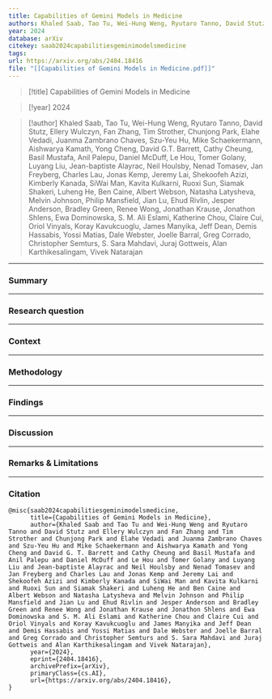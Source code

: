 ```yaml
---
title: Capabilities of Gemini Models in Medicine
authors: Khaled Saab, Tao Tu, Wei-Hung Weng, Ryutaro Tanno, David Stutz, Ellery Wulczyn, Fan Zhang, Tim Strother, Chunjong Park, Elahe Vedadi, Juanma Zambrano Chaves, Szu-Yeu Hu, Mike Schaekermann, Aishwarya Kamath, Yong Cheng, David G.T. Barrett, Cathy Cheung, Basil Mustafa, Anil Palepu, Daniel McDuff, Le Hou, Tomer Golany, Luyang Liu, Jean-baptiste Alayrac, Neil Houlsby, Nenad Tomasev, Jan Freyberg, Charles Lau, Jonas Kemp, Jeremy Lai, Shekoofeh Azizi, Kimberly Kanada, SiWai Man, Kavita Kulkarni, Ruoxi Sun, Siamak Shakeri, Luheng He, Ben Caine, Albert Webson, Natasha Latysheva, Melvin Johnson, Philip Mansfield, Jian Lu, Ehud Rivlin, Jesper Anderson, Bradley Green, Renee Wong, Jonathan Krause, Jonathon Shlens, Ewa Dominowska, S. M. Ali Eslami, Katherine Chou, Claire Cui, Oriol Vinyals, Koray Kavukcuoglu, James Manyika, Jeff Dean, Demis Hassabis, Yossi Matias, Dale Webster, Joelle Barral, Greg Corrado, Christopher Semturs, S. Sara Mahdavi, Juraj Gottweis, Alan Karthikesalingam, Vivek Natarajan
year: 2024
database: arXiv
citekey: saab2024capabilitiesgeminimodelsmedicine
tags: 
url: https://arxiv.org/abs/2404.18416
file: "[[Capabilities of Gemini Models in Medicine.pdf]]"
---
```


>[!title]
Capabilities of Gemini Models in Medicine

>[!year]
2024

>[!author]
Khaled Saab, Tao Tu, Wei-Hung Weng, Ryutaro Tanno, David Stutz, Ellery Wulczyn, Fan Zhang, Tim Strother, Chunjong Park, Elahe Vedadi, Juanma Zambrano Chaves, Szu-Yeu Hu, Mike Schaekermann, Aishwarya Kamath, Yong Cheng, David G.T. Barrett, Cathy Cheung, Basil Mustafa, Anil Palepu, Daniel McDuff, Le Hou, Tomer Golany, Luyang Liu, Jean-baptiste Alayrac, Neil Houlsby, Nenad Tomasev, Jan Freyberg, Charles Lau, Jonas Kemp, Jeremy Lai, Shekoofeh Azizi, Kimberly Kanada, SiWai Man, Kavita Kulkarni, Ruoxi Sun, Siamak Shakeri, Luheng He, Ben Caine, Albert Webson, Natasha Latysheva, Melvin Johnson, Philip Mansfield, Jian Lu, Ehud Rivlin, Jesper Anderson, Bradley Green, Renee Wong, Jonathan Krause, Jonathon Shlens, Ewa Dominowska, S. M. Ali Eslami, Katherine Chou, Claire Cui, Oriol Vinyals, Koray Kavukcuoglu, James Manyika, Jeff Dean, Demis Hassabis, Yossi Matias, Dale Webster, Joelle Barral, Greg Corrado, Christopher Semturs, S. Sara Mahdavi, Juraj Gottweis, Alan Karthikesalingam, Vivek Natarajan


------------------------------------

### Summary


------------------------------------

### Research question


------------------------------------

### Context


------------------------------------

### Methodology


------------------------------------

### Findings


------------------------------------

### Discussion


------------------------------------

### Remarks & Limitations


------------------------------------

### Citation

```
@misc{saab2024capabilitiesgeminimodelsmedicine,
      title={Capabilities of Gemini Models in Medicine}, 
      author={Khaled Saab and Tao Tu and Wei-Hung Weng and Ryutaro Tanno and David Stutz and Ellery Wulczyn and Fan Zhang and Tim Strother and Chunjong Park and Elahe Vedadi and Juanma Zambrano Chaves and Szu-Yeu Hu and Mike Schaekermann and Aishwarya Kamath and Yong Cheng and David G. T. Barrett and Cathy Cheung and Basil Mustafa and Anil Palepu and Daniel McDuff and Le Hou and Tomer Golany and Luyang Liu and Jean-baptiste Alayrac and Neil Houlsby and Nenad Tomasev and Jan Freyberg and Charles Lau and Jonas Kemp and Jeremy Lai and Shekoofeh Azizi and Kimberly Kanada and SiWai Man and Kavita Kulkarni and Ruoxi Sun and Siamak Shakeri and Luheng He and Ben Caine and Albert Webson and Natasha Latysheva and Melvin Johnson and Philip Mansfield and Jian Lu and Ehud Rivlin and Jesper Anderson and Bradley Green and Renee Wong and Jonathan Krause and Jonathon Shlens and Ewa Dominowska and S. M. Ali Eslami and Katherine Chou and Claire Cui and Oriol Vinyals and Koray Kavukcuoglu and James Manyika and Jeff Dean and Demis Hassabis and Yossi Matias and Dale Webster and Joelle Barral and Greg Corrado and Christopher Semturs and S. Sara Mahdavi and Juraj Gottweis and Alan Karthikesalingam and Vivek Natarajan},
      year={2024},
      eprint={2404.18416},
      archivePrefix={arXiv},
      primaryClass={cs.AI},
      url={https://arxiv.org/abs/2404.18416}, 
}
```